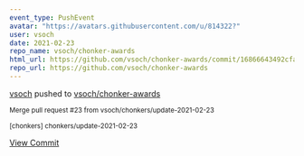 ```yaml
---
event_type: PushEvent
avatar: "https://avatars.githubusercontent.com/u/814322?"
user: vsoch
date: 2021-02-23
repo_name: vsoch/chonker-awards
html_url: https://github.com/vsoch/chonker-awards/commit/16866643492cfa5301a44a98864fc8f1675deabf
repo_url: https://github.com/vsoch/chonker-awards
---
```


<a href='https://github.com/vsoch' target='_blank'>vsoch</a> pushed to <a href='https://github.com/vsoch/chonker-awards' target='_blank'>vsoch/chonker-awards</a>

<small>Merge pull request #23 from vsoch/chonkers/update-2021-02-23

[chonkers] chonkers/update-2021-02-23</small>

<a href='https://github.com/vsoch/chonker-awards/commit/16866643492cfa5301a44a98864fc8f1675deabf' target='_blank'>View Commit</a>